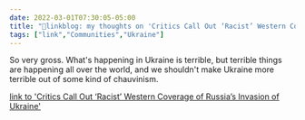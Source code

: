 ```yaml
---
date: 2022-03-01T07:30:05-05:00
title: "🔗linkblog: my thoughts on 'Critics Call Out ‘Racist’ Western Coverage of Russia’s Invasion of Ukraine'"
tags: ["link","Communities","Ukraine"]
---
```

So very gross. What's happening in Ukraine is terrible, but terrible things are happening all over the world, and we shouldn't make Ukraine more terrible out of some kind of chauvinism.
 
[link to 'Critics Call Out ‘Racist’ Western Coverage of Russia’s Invasion of Ukraine'](https://www.vice.com/en/article/akvy84/racist-western-coverage-ukraine-russia)
